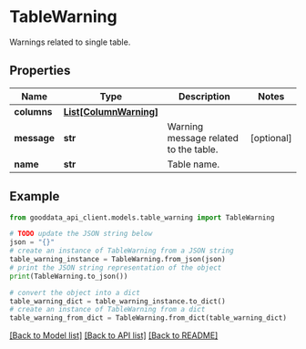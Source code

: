 # TableWarning

Warnings related to single table.

## Properties

Name | Type | Description | Notes
------------ | ------------- | ------------- | -------------
**columns** | [**List[ColumnWarning]**](ColumnWarning.md) |  | 
**message** | **str** | Warning message related to the table. | [optional] 
**name** | **str** | Table name. | 

## Example

```python
from gooddata_api_client.models.table_warning import TableWarning

# TODO update the JSON string below
json = "{}"
# create an instance of TableWarning from a JSON string
table_warning_instance = TableWarning.from_json(json)
# print the JSON string representation of the object
print(TableWarning.to_json())

# convert the object into a dict
table_warning_dict = table_warning_instance.to_dict()
# create an instance of TableWarning from a dict
table_warning_from_dict = TableWarning.from_dict(table_warning_dict)
```
[[Back to Model list]](../README.md#documentation-for-models) [[Back to API list]](../README.md#documentation-for-api-endpoints) [[Back to README]](../README.md)


